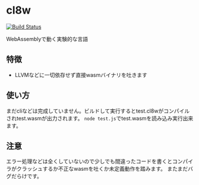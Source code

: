 # cl8w

[![Build Status](https://travis-ci.org/kgtkr/cl8w.svg?branch=master)](https://travis-ci.org/kgtkr/cl8w)

WebAssemblyで動く実験的な言語

## 特徴
* LLVMなどに一切依存せず直接wasmバイナリを吐きます

## 使い方
まだcliなどは完成していません。ビルドして実行するとtest.cl8wがコンパイルされtest.wasmが出力されます。
`node test.js`でtest.wasmを読み込み実行出来ます。

## 注意
エラー処理などは全くしていないので少しでも間違ったコードを書くとコンパイラがクラッシュするか不正なwasmを吐くか未定義動作を踏みます。
またまだバグだらけです。